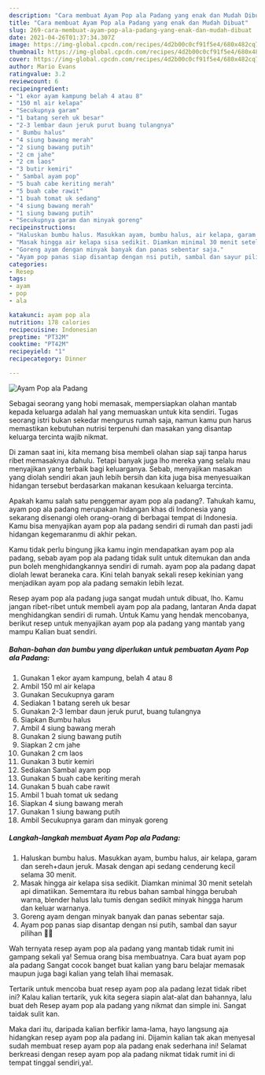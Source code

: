 ```yaml
---
description: "Cara membuat Ayam Pop ala Padang yang enak dan Mudah Dibuat"
title: "Cara membuat Ayam Pop ala Padang yang enak dan Mudah Dibuat"
slug: 269-cara-membuat-ayam-pop-ala-padang-yang-enak-dan-mudah-dibuat
date: 2021-04-26T01:37:34.307Z
image: https://img-global.cpcdn.com/recipes/4d2b00c0cf91f5e4/680x482cq70/ayam-pop-ala-padang-foto-resep-utama.jpg
thumbnail: https://img-global.cpcdn.com/recipes/4d2b00c0cf91f5e4/680x482cq70/ayam-pop-ala-padang-foto-resep-utama.jpg
cover: https://img-global.cpcdn.com/recipes/4d2b00c0cf91f5e4/680x482cq70/ayam-pop-ala-padang-foto-resep-utama.jpg
author: Mario Evans
ratingvalue: 3.2
reviewcount: 6
recipeingredient:
- "1 ekor ayam kampung belah 4 atau 8"
- "150 ml air kelapa"
- "Secukupnya garam"
- "1 batang sereh uk besar"
- "2-3 lembar daun jeruk purut buang tulangnya"
- " Bumbu halus"
- "4 siung bawang merah"
- "2 siung bawang putih"
- "2 cm jahe"
- "2 cm laos"
- "3 butir kemiri"
- " Sambal ayam pop"
- "5 buah cabe keriting merah"
- "5 buah cabe rawit"
- "1 buah tomat uk sedang"
- "4 siung bawang merah"
- "1 siung bawang putih"
- "Secukupnya garam dan minyak goreng"
recipeinstructions:
- "Haluskan bumbu halus. Masukkan ayam, bumbu halus, air kelapa, garam dan sereh+daun jeruk. Masak dengan api sedang cenderung kecil selama 30 menit."
- "Masak hingga air kelapa sisa sedikit. Diamkan minimal 30 menit setelah api dimatiikan. Sememtara itu rebus bahan sambal hingga berubah warna, blender halus lalu tumis dengan sedikit minyak hingga harum dan keluar warnanya."
- "Goreng ayam dengan minyak banyak dan panas sebentar saja."
- "Ayam pop panas siap disantap dengan nsi putih, sambal dan sayur pilihan 🤤🤤"
categories:
- Resep
tags:
- ayam
- pop
- ala

katakunci: ayam pop ala 
nutrition: 178 calories
recipecuisine: Indonesian
preptime: "PT32M"
cooktime: "PT42M"
recipeyield: "1"
recipecategory: Dinner

---
```



![Ayam Pop ala Padang](https://img-global.cpcdn.com/recipes/4d2b00c0cf91f5e4/680x482cq70/ayam-pop-ala-padang-foto-resep-utama.jpg)

Sebagai seorang yang hobi memasak, mempersiapkan olahan mantab kepada keluarga adalah hal yang memuaskan untuk kita sendiri. Tugas seorang istri bukan sekedar mengurus rumah saja, namun kamu pun harus memastikan kebutuhan nutrisi terpenuhi dan masakan yang disantap keluarga tercinta wajib nikmat.

Di zaman  saat ini, kita memang bisa membeli olahan siap saji tanpa harus ribet memasaknya dahulu. Tetapi banyak juga lho mereka yang selalu mau menyajikan yang terbaik bagi keluarganya. Sebab, menyajikan masakan yang diolah sendiri akan jauh lebih bersih dan kita juga bisa menyesuaikan hidangan tersebut berdasarkan makanan kesukaan keluarga tercinta. 



Apakah kamu salah satu penggemar ayam pop ala padang?. Tahukah kamu, ayam pop ala padang merupakan hidangan khas di Indonesia yang sekarang disenangi oleh orang-orang di berbagai tempat di Indonesia. Kamu bisa menyajikan ayam pop ala padang sendiri di rumah dan pasti jadi hidangan kegemaranmu di akhir pekan.

Kamu tidak perlu bingung jika kamu ingin mendapatkan ayam pop ala padang, sebab ayam pop ala padang tidak sulit untuk ditemukan dan anda pun boleh menghidangkannya sendiri di rumah. ayam pop ala padang dapat diolah lewat beraneka cara. Kini telah banyak sekali resep kekinian yang menjadikan ayam pop ala padang semakin lebih lezat.

Resep ayam pop ala padang juga sangat mudah untuk dibuat, lho. Kamu jangan ribet-ribet untuk membeli ayam pop ala padang, lantaran Anda dapat menghidangkan sendiri di rumah. Untuk Kamu yang hendak mencobanya, berikut resep untuk menyajikan ayam pop ala padang yang mantab yang mampu Kalian buat sendiri.

<!--inarticleads1-->

##### Bahan-bahan dan bumbu yang diperlukan untuk pembuatan Ayam Pop ala Padang:

1. Gunakan 1 ekor ayam kampung, belah 4 atau 8
1. Ambil 150 ml air kelapa
1. Gunakan Secukupnya garam
1. Sediakan 1 batang sereh uk besar
1. Gunakan 2-3 lembar daun jeruk purut, buang tulangnya
1. Siapkan  Bumbu halus
1. Ambil 4 siung bawang merah
1. Gunakan 2 siung bawang putih
1. Siapkan 2 cm jahe
1. Gunakan 2 cm laos
1. Gunakan 3 butir kemiri
1. Sediakan  Sambal ayam pop
1. Gunakan 5 buah cabe keriting merah
1. Gunakan 5 buah cabe rawit
1. Ambil 1 buah tomat uk sedang
1. Siapkan 4 siung bawang merah
1. Gunakan 1 siung bawang putih
1. Ambil Secukupnya garam dan minyak goreng




<!--inarticleads2-->

##### Langkah-langkah membuat Ayam Pop ala Padang:

1. Haluskan bumbu halus. Masukkan ayam, bumbu halus, air kelapa, garam dan sereh+daun jeruk. Masak dengan api sedang cenderung kecil selama 30 menit.
1. Masak hingga air kelapa sisa sedikit. Diamkan minimal 30 menit setelah api dimatiikan. Sememtara itu rebus bahan sambal hingga berubah warna, blender halus lalu tumis dengan sedikit minyak hingga harum dan keluar warnanya.
1. Goreng ayam dengan minyak banyak dan panas sebentar saja.
1. Ayam pop panas siap disantap dengan nsi putih, sambal dan sayur pilihan 🤤🤤




Wah ternyata resep ayam pop ala padang yang mantab tidak rumit ini gampang sekali ya! Semua orang bisa membuatnya. Cara buat ayam pop ala padang Sangat cocok banget buat kalian yang baru belajar memasak maupun juga bagi kalian yang telah lihai memasak.

Tertarik untuk mencoba buat resep ayam pop ala padang lezat tidak ribet ini? Kalau kalian tertarik, yuk kita segera siapin alat-alat dan bahannya, lalu buat deh Resep ayam pop ala padang yang nikmat dan simple ini. Sangat taidak sulit kan. 

Maka dari itu, daripada kalian berfikir lama-lama, hayo langsung aja hidangkan resep ayam pop ala padang ini. Dijamin kalian tak akan menyesal sudah membuat resep ayam pop ala padang enak sederhana ini! Selamat berkreasi dengan resep ayam pop ala padang nikmat tidak rumit ini di tempat tinggal sendiri,ya!.

